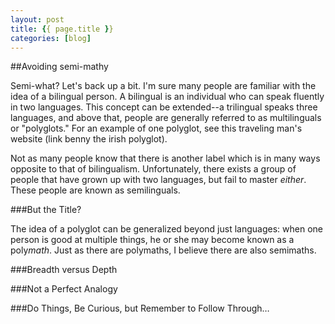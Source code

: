 ```yaml
---
layout: post
title: {{ page.title }}
categories: [blog]
---
```


##Avoiding semi-mathy

Semi-what? Let's back up a bit. I'm sure many people are familiar with the idea of a bilingual person. A bilingual is an individual who can speak fluently in two languages. This concept can be extended--a trilingual speaks three languages, and above that, people are generally referred to as multilinguals or "polyglots." For an example of one polyglot, see this traveling man's website (link benny the irish polyglot).

Not as many people know that there is another label which is in many ways opposite to that of bilingualism. Unfortunately, there exists a group of people that have grown up with two languages, but fail to master *either*. These people are known as semilinguals.

###But the Title?

The idea of a polyglot can be generalized beyond just languages: when one person is good at multiple things, he or she may become known as a poly*math*. Just as there are polymaths, I believe there are also semimaths.

###Breadth versus Depth

###Not a Perfect Analogy

###Do Things, Be Curious, but Remember to Follow Through…